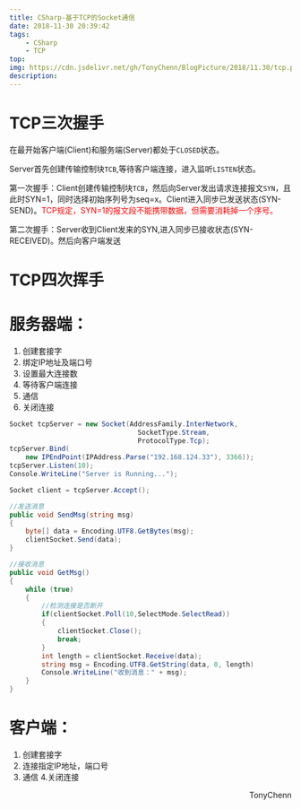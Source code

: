 ```yaml
---
title: CSharp-基于TCP的Socket通信
date: 2018-11-30 20:39:42
tags: 
    - CSharp
    - TCP
top:
img: https://cdn.jsdelivr.net/gh/TonyChenn/BlogPicture/2018/11.30/tcp.png
description:
---
```

# TCP三次握手
在最开始客户端(Client)和服务端(Server)都处于`CLOSED`状态。

Server首先创建传输控制块`TCB`,等待客户端连接，进入监听`LISTEN`状态。

第一次握手：Client创建传输控制块`TCB`，然后向Server发出请求连接报文`SYN`，且此时SYN=1，同时选择初始序列号为seq=x。Client进入同步已发送状态(SYN-SEND)。<span style="color:red;">TCP规定，SYN=1的报文段不能携带数据，但需要消耗掉一个序号。</span>

第二次握手：Server收到Client发来的SYN,进入同步已接收状态(SYN-RECEIVED)。然后向客户端发送

# TCP四次挥手

# 服务器端：
1. 创建套接字
2. 绑定IP地址及端口号
3. 设置最大连接数
4. 等待客户端连接
5. 通信
6. 关闭连接

```csharp
Socket tcpServer = new Socket(AddressFamily.InterNetwork, 
                                SocketType.Stream, 
                                ProtocolType.Tcp);
tcpServer.Bind(
    new IPEndPoint(IPAddress.Parse("192.168.124.33"), 3366));
tcpServer.Listen(10);
Console.WriteLine("Server is Running...");

Socket client = tcpServer.Accept();
```

```csharp
//发送消息
public void SendMsg(string msg)
{
    byte[] data = Encoding.UTF8.GetBytes(msg);
    clientSocket.Send(data);
}
```

```csharp
//接收消息
public void GetMsg()
{
    while (true)
    {
        //检测连接是否断开
        if(clientSocket.Poll(10,SelectMode.SelectRead))
        {
            clientSocket.Close();
            break;
        }
        int length = clientSocket.Receive(data);
        string msg = Encoding.UTF8.GetString(data, 0, length)
        Console.WriteLine("收到消息：" + msg);
    }
}
```

# 客户端：
1. 创建套接字
2. 连接指定IP地址，端口号
3. 通信
4.关闭连接

<div align="right">TonyChenn<br> </div>
